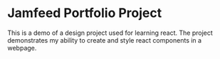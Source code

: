 # Jamfeed Portfolio Project

This is a demo of a design project used for learning react. The project demonstrates my ability to create and style react components in a webpage.


